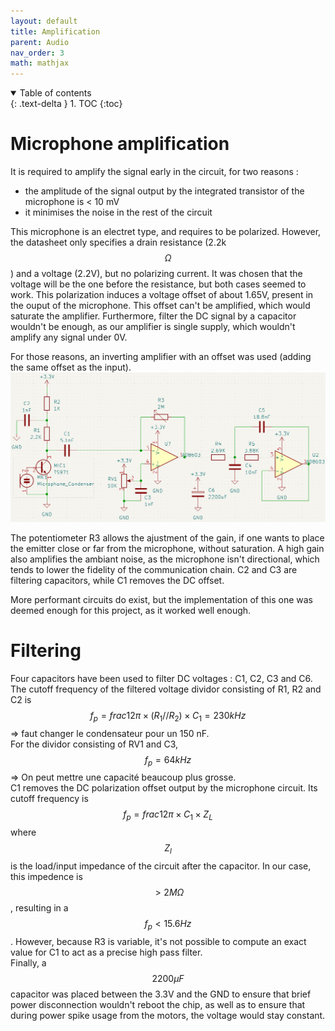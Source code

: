 ```yaml
---
layout: default
title: Amplification
parent: Audio
nav_order: 3
math: mathjax
---
```


<details open markdown="block">
  <summary>
    Table of contents
  </summary>
  {: .text-delta }
1. TOC
{:toc}
</details>

# Microphone amplification
It is required to amplify the signal early in the circuit, for two reasons :
- the amplitude of the signal output by the integrated transistor of the microphone is < 10 mV
- it minimises the noise in the rest of the circuit

This microphone is an electret type, and requires to be polarized. 
However, the datasheet only specifies a drain resistance (2.2k$$ \Omega $$) and a voltage (2.2V), but no polarizing current. 
It was chosen that the voltage will be the one before the resistance, but both cases seemed to work.
This polarization induces a voltage offset of about 1.65V, present in the ouput of the microphone. 
This offset can't be amplified, which would saturate the amplifier.
Furthermore, filter the DC signal by a capacitor wouldn't be enough, as our amplifier is single supply, which wouldn't amplify any signal under 0V. 

For those reasons, an inverting amplifier with an offset was used (adding the same offset as the input).
![image](../assets/images/audio/full_circuit.png)

The potentiometer R3 allows the ajustment of the gain, if one wants to place the emitter close or far from the microphone, without saturation.
A high gain also amplifies the ambiant noise, as the microphone isn't directional, which tends to lower the fidelity of the communication chain.
C2 and C3 are filtering capacitors, while C1 removes the DC offset.  

More performant circuits do exist, but the implementation of this one was deemed enough for this project, as it worked well enough.

# Filtering

Four capacitors have been used to filter DC voltages : C1, C2, C3 and C6.
The cutoff frequency of the filtered voltage dividor consisting of R1, R2 and C2 is $$ f_p = frac{1}{2\pi \times (R_1//R_2) \times C_1} = 230k Hz$$ => faut changer le condensateur pour un 150 nF.  
For the dividor consisting of RV1 and C3, $$f_p = 64k Hz$$ => On peut mettre une capacité beaucoup plus grosse.  
C1 removes the DC polarization offset output by the microphone circuit. Its cutoff frequency is $$ f_p = frac{1}{2\pi \times C_1 \times Z_L} $$ where $$ Z_l $$ is the load/input impedance of the circuit after the capacitor.
In our case, this impedence is $$ > 2M \Omega$$, resulting in a $$f_p < 15.6 Hz$$. However, because R3 is variable, it's not possible to compute an exact value for C1 to act as a precise high pass filter.   
Finally, a $$ 2200 \mu F$$ capacitor was placed between the 3.3V and the GND to ensure that brief power disconnection wouldn't reboot the chip, as well as to ensure that during power spike usage from the motors, the voltage would stay constant.
